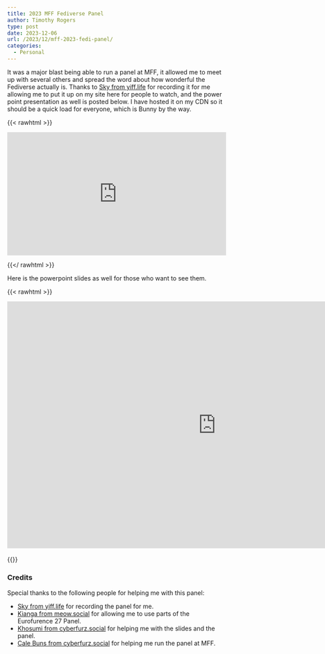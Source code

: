 ```yaml
---
title: 2023 MFF Fediverse Panel
author: Timothy Rogers
type: post
date: 2023-12-06
url: /2023/12/mff-2023-fedi-panel/
categories:
  - Personal
---
```


It was a major blast being able to run a panel at MFF, it allowed me to meet up with several others and spread the word about how wonderful the Fediverse actually is. Thanks to [Sky from yiff.life](https://yiff.life/@sky) for recording it for me allowing me to put it up on my site here for people to watch, and the power point presentation as well is posted below. I have hosted it on my CDN so it should be a quick load for everyone, which is Bunny by the way.

{{< rawhtml >}}

<div style="position:relative;padding-top:56.25%;"><iframe src="https://iframe.mediadelivery.net/embed/135965/3e18f227-bab1-4751-b6d4-1248e6225757?autoplay=false&loop=false&muted=false&preload=true" loading="lazy" style="border:0;position:absolute;top:0;height:100%;width:100%;" allow="accelerometer;gyroscope;autoplay;encrypted-media;picture-in-picture;" allowfullscreen="true"></iframe></div>

{{</ rawhtml >}}

Here is the powerpoint slides as well for those who want to see them.

{{< rawhtml >}}

<center><iframe src="https://docs.google.com/presentation/d/e/2PACX-1vSH6JB1hZ0LagT64EtY1WLc50UA9k-ajhpmYvCQM0tJOrno171uYZRTri77gTbfCglTt2SwRSoD4uxZ/embed?start=false&loop=false&delayms=60000" frameborder="0" width="960" height="569" allowfullscreen="true" mozallowfullscreen="true" webkitallowfullscreen="true"></iframe></center>
<br />
{{</ rawhtml >}}

### Credits

Special thanks to the following people for helping me with this panel:

- [Sky from yiff.life](https://yiff.life/@sky) for recording the panel for me.
- [Kianga from meow.social](https://meow.social/@kianga) for allowing me to use parts of the Eurofurence 27 Panel.
- [Khosumi from cyberfurz.social](https://cyberfurz.social/@khosumi) for helping me with the slides and the panel.
- [Cale Buns from cyberfurz.social](https://cyberfurz.social/@cale_buns) for helping me run the panel at MFF.
